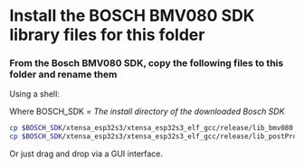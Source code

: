 # Install the BOSCH BMV080 SDK library files for this folder

### From the Bosch BMV080 SDK, copy the following files to this folder and rename them

Using a shell:

Where BOSCH_SDK = *The install directory of the downloaded Bosch SDK*

```sh
cp $BOSCH_SDK/xtensa_esp32s3/xtensa_esp32s3_elf_gcc/release/lib_bmv080.a   libbmv080.a
cp $BOSCH_SDK/xtensa_esp32s3/xtensa_esp32s3_elf_gcc/release/lib_postProcessor.a   libpostProcessor.a
```

Or just drag and drop via a GUI interface.
